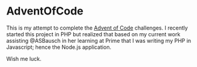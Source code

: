 # AdventOfCode

This is my attempt to complete the [Advent of Code](http://adventofcode.com/) challenges. I recently started this project in PHP but realized that based on my current work assisting @ASBausch in her learning at Prime that I was writing my PHP in Javascript; hence the Node.js application.

Wish me luck.
